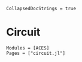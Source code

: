 ```@meta
CollapsedDocStrings = true
```

# Circuit

```@autodocs
Modules = [ACES]
Pages = ["circuit.jl"]
```